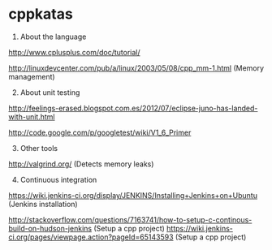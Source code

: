 cppkatas
========

1) About the language

http://www.cplusplus.com/doc/tutorial/

http://linuxdevcenter.com/pub/a/linux/2003/05/08/cpp_mm-1.html (Memory management)

2) About unit testing

http://feelings-erased.blogspot.com.es/2012/07/eclipse-juno-has-landed-with-unit.html

http://code.google.com/p/googletest/wiki/V1_6_Primer

3) Other tools

http://valgrind.org/ (Detects memory leaks)

4) Continuous integration

https://wiki.jenkins-ci.org/display/JENKINS/Installing+Jenkins+on+Ubuntu (Jenkins installation)

http://stackoverflow.com/questions/7163741/how-to-setup-c-continous-build-on-hudson-jenkins (Setup a cpp project)
https://wiki.jenkins-ci.org/pages/viewpage.action?pageId=65143593 (Setup a cpp project)
